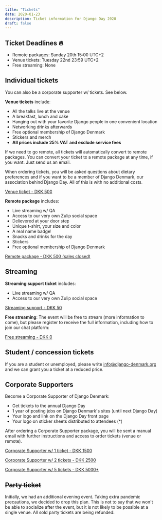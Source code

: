 ```yaml
---
title: "Tickets"
date: 2020-01-23
description: Ticket information for Django Day 2020
draft: false
---
```


## Ticket Deadlines 🔥

* Remote packages: Sunday 20th 15:00 UTC+2
* Venue tickets: Tuesday 22nd 23:59 UTC+2
* Free streaming: None

## Individual tickets

You can also be a corporate supporter w/ tickets. See below.

**Venue tickets** include:

* All the talks live at the venue
* A breakfast, lunch and cake
* Hanging out with your favorite Django people in one convenient location
* Networking drinks afterwards
* Free optional membership of Django Denmark
* Stickers and merch
* **All prices include 25% VAT and exclude service fees**

If we need to go remote, all tickets will automatically convert to remote packages. You can convert your ticket to a remote package at any time, if you want. Just send us an email.

When ordering tickets, you will be asked questions about dietary preferences and
if you want to be a member of Django Denmark, our association behind Django Day.
All of this is with no additional costs.

<a class="btn btn-lg btn-primary" href="https://djangoday.ticketbutler.io/en/e/django-day-2020/" target="_blank">Venue ticket - DKK 500</a>


**Remote package** includes:

* Live streaming w/ QA
* Access to our very own Zulip social space
* Delievered at your door step
* Unique t-shirt, your size and color
* A real name badge!
* Snacks and drinks for the day
* Stickers
* Free optional membership of Django Denmark

<a class="btn btn-lg btn-primary disabled" aria-disabled="true" href="#" target="_blank">Remote package - DKK 500 (sales closed)</a>

## Streaming

**Streaming support ticket** includes:

* Live streaming w/ QA
* Access to our very own Zulip social space

<a class="btn btn-lg btn-primary" href="https://djangoday.ticketbutler.io/en/e/django-day-2020/" target="_blank">Streaming support - DKK 50</a>

**Free streaming**: The event will be free to stream (more information to come), but please register to receive the full information, including how to join our chat platform:

<a class="btn btn-lg btn-primary" href="https://djangoday.ticketbutler.io/en/e/django-day-2020/" target="_blank">Free streaming - DKK 0</a>

## Student / concession tickets

If you are a student or unemployed, please write info@django-denmark.org and we
can grant you a ticket at a reduced price.

## Corporate Supporters

Become a Corporate Supporter of Django Denmark:

* Get tickets to the annual Django Day
* 1 year of posting jobs on Django Denmark's sites (until next Django Day)
* Your logo and link on the Django Day front page
* Your logo on sticker sheets distributed to attendees (*)

After ordering a Corporate Supporter package, you will be sent a manual email with further instructions and access to order tickets (venue or remote).

<a class="btn btn-lg btn-primary" href="https://djangoday.ticketbutler.io/en/e/django-day-corporate-support/" target="_blank">Corporate Supporter w/ 1 ticket - DKK 1500</a>

<a class="btn btn-lg btn-primary" href="https://djangoday.ticketbutler.io/en/e/django-day-corporate-support/" target="_blank">Corporate Supporter w/ 2 tickets - DKK 2500</a>

<a class="btn btn-lg btn-primary" href="https://djangoday.ticketbutler.io/en/e/django-day-corporate-support/" target="_blank">Corporate Supporter w/ 5 tickets - DKK 5000*</a>

## ~~Party ticket~~

Initially, we had an additional evening event. Taking extra pandemic precautions, we decided to drop this plan. This is not to say that we won't be able to socialize after the event, but it is not likely to be possible at a single venue. All sold party tickets are being refunded.
